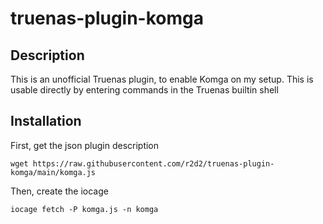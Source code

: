 # truenas-plugin-komga

## Description
This is an unofficial Truenas plugin, to enable Komga on my setup.
This is usable directly by entering commands in the Truenas builtin shell

## Installation 

First, get the json plugin description

``` wget https://raw.githubusercontent.com/r2d2/truenas-plugin-komga/main/komga.js ```

Then, create the iocage

``` iocage fetch -P komga.js -n komga ```

